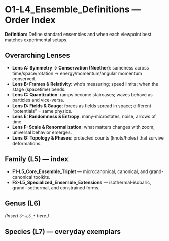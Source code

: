 # O1-L4_Ensemble_Definitions — Order Index
**Definition:** Define standard ensembles and when each viewpoint best matches experimental setups.

## Overarching Lenses

- **Lens A: Symmetry -> Conservation (Noether)**: sameness across time/space/rotation → energy/momentum/angular momentum conserved.
- **Lens B: Frames & Relativity**: who’s measuring; speed limits; when the stage (spacetime) bends.
- **Lens C: Quantization**: ramps become staircases; waves behave as particles and vice-versa.
- **Lens D: Fields & Gauge**: forces as fields spread in space; different “potentials” = same physics.
- **Lens E: Randomness & Entropy**: many-microstates, noise, arrows of time.
- **Lens F: Scale & Renormalization**: what matters changes with zoom; universal behavior emerges.
- **Lens G: Topology & Phases**: protected counts (knots/holes) that survive deformations.

## Family (L5) — index
- **F1-L5_Core_Ensemble_Triplet** — microcanonical, canonical, and grand-canonical toolkits.
- **F2-L5_Specialized_Ensemble_Extensions** — isothermal-isobaric, grand-isothermal, and constrained forms.

## Genus (L6)
_(Insert `G*-L6_*` here.)_

## Species (L7) — everyday exemplars
